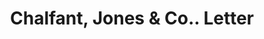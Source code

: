 ---
doi: 10.7916/D8MS54X6
date_other: '1870'
date_other_textual: 1870-1879
form: correspondence
genre:
- Letters (correspondence)
name:
- Chalfant, Jones & Co.
object_in_context_url: https://biggert.cul.columbia.edu/items/view/ave_biggert_01391
subject_hierarchical_geographic:
- Philadelphia, Pennsylvania, United States
subject_name:
- Chalfant, Jones & Co.
title: Chalfant, Jones & Co.. Letter
sort_title: Chalfant, Jones & Co.. Letter
call_number: ave_biggert_01391
coordinates:
- 40.00944444444445,-75.13333333333334
pid: ave_biggert_01391
identifiers: ave_biggert_01391
permalink: /biggert/ave_biggert_01391/
layout: iiif-image-page
---